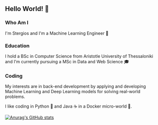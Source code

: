 ## Hello World! 👋

### Who Am I
I'm Stergios and I'm a Machine Learning Engineer 🧠 

### Education
I hold a BSc in Computer Science from Aristotle University of Thessaloniki
and I'm currently pursuing a MSc in Data and Web Science 🎓

### Coding
My interests are in back-end development by applying and developing 
Machine Learning and Deep Learning models for solving real-world problems.

I like coding in Python 🐍 and Java ☕ in a Docker micro-world 🐳.


[![Anurag's GitHub stats](https://github-readme-stats.vercel.app/api?username=stergiosbamp)](https://github.com/anuraghazra/github-readme-stats)

